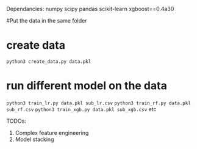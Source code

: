 Dependancies:
numpy
scipy
pandas
scikit-learn
xgboost==0.4a30


#Put the data in the same folder

# create data
```python3 create_data.py data.pkl```

# run different model on the data
```python3 train_lr.py data.pkl sub_lr.csv```
```python3 train_rf.py data.pkl sub_rf.csv```
```python3 train_xgb.py data.pkl sub_xgb.csv```
etc


TODOs:
1. Complex feature engineering
2. Model stacking

